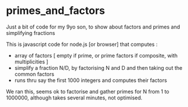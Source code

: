 primes_and_factors
==================

Just a bit of code for my 9yo son, to show about factors and primes and simplifying fractions

This is javascript code for node.js [or browser] that computes :
- array of factors [ empty if prime, or prime factors if composite, with multiplicities ]
- simplify a fraction N/D, by factorising N and D and then taking out the common factors
- runs thru say the first 1000 integers and computes their factors


We ran this, seems ok to factorise and gather primes for N from 1 to 1000000,
although takes several minutes, not optimised.
